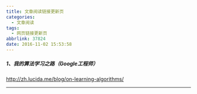 ```yaml
---
title: 文章阅读链接更新页
categories:
  - 文章阅读
tags:
  - 网页链接更新页
abbrlink: 37824
date: 2016-11-02 15:53:58
---
```


##### 1、我的算法学习之路（Google工程师）
http://zh.lucida.me/blog/on-learning-algorithms/

---
